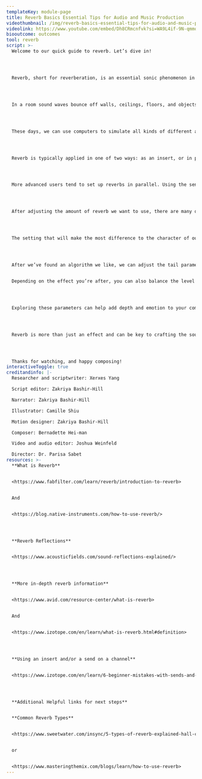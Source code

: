 ```yaml
---
templateKey: module-page
title: Reverb Basics Essential Tips for Audio and Music Production
videothumbnail: /img/reverb-basics-essential-tips-for-audio-and-music-production.jpg
videolink: https://www.youtube.com/embed/Dh8CRmcnfvk?si=WA9L4if-9N-qmmqj
biooutcome: outcomes
tool: reverb
script: >-
  Welcome to our quick guide to reverb. Let’s dive in! 




  Reverb, short for reverberation, is an essential sonic phenomenon in music and audio engineering. Put simply, reverb is what’s left over after a sound has stopped. If you’ve ever played your instrument in a large concert hall or tiled bathroom and noticed that it sounds different from your bedroom or practice space, reverb is the reason why.




  In a room sound waves bounce off walls, ceilings, floors, and objects to create the auditory environment. This environment is dependant on a variety of factors including room dimensions, the materials on the surfaces in the room, and the position of our sound source within the room.




  These days, we can use computers to simulate all kinds of different acoustic environments. Your DAW includes reverbs that allow you to model the acoustics of grand concert halls, chambers, or entirely unique, otherworldly soundscapes"




  Reverb is typically applied in one of two ways: as an insert, or in parallel. Applying reverb as an insert is simple and most often used by beginners: you add a reverb onto your track and adjust the mix parameter until you’re happy with the sound. 




  More advanced users tend to set up reverbs in parallel. Using the sends in your DAWs mixer, you can direct any number of tracks into an auxiliary track with your reverb on it, using the volume of the send output to determine how much reverb you would like. This has many advantages as it lets you send multiple instruments to the same reverb to create the sense that they’re in the same room together, and makes it easier to adjust the amount of reverb in your sound without affecting the volume of your original signal, all while using less of your computer’s resources. Quick tip: If you’re setting your reverb up in parallel, make sure you set the wet/dry balance in your reverb plugin to 100% wet.




  After adjusting the amount of reverb we want to use, there are many other parameters that we can use to dictate the sound. 




  The setting that will make the most difference to the character of our reverb is the algorithm. This determines what kind of space we’re emulating, be it a hall, a room, or a physical reverberation device like a plate or a spring. 




  After we’ve found an algorithm we like, we can adjust the tail parameter to determine how many seconds we would like our reverb to last. While this reverb tail is important when crafting our sound, our brains use the earliest reflections of sound waves off the walls to determine information about what kind of a space we’re in. Spreading out the timing of these early reflections will make our space seem larger, while moving them closer together will make our space feel more compact.


  Depending on the effect you’re after, you can also balance the level of your reverb’s tail and early reflections to create the sense that you’re very close to something \[example with a lot of ERs and very little tail] or in an other-worldly space \[example with no ERs and only a tail].




  Exploring these parameters can help add depth and emotion to your compositions, whether you're programming orchestral instruments or crafting electronic beats.




  Reverb is more than just an effect and can be key to crafting the soundscape you’re after. Finding creative ways to use it can help to both captivate your audience and elevate your sound.




  Thanks for watching, and happy composing!
interactiveToggle: true
creditandinfo: |-
  Researcher and scriptwriter: Xerxes Yang

  Script editor: Zakriya Bashir-Hill 

  Narrator: Zakriya Bashir-Hill 

  Illustrator: Camille Shiu

  Motion designer: Zakriya Bashir-Hill 

  Composer: Bernadette Hei-man

  Video and audio editor: Joshua Weinfeld

  Director: Dr. Parisa Sabet
resources: >-
  **What is Reverb**


  <https://www.fabfilter.com/learn/reverb/introduction-to-reverb>


  And 


  <https://blog.native-instruments.com/how-to-use-reverb/>




  **Reverb Reflections** 


  <https://www.acousticfields.com/sound-reflections-explained/>




  **More in-depth reverb information**


  <https://www.avid.com/resource-center/what-is-reverb>


  And 


  <https://www.izotope.com/en/learn/what-is-reverb.html#definition>




  **Using an insert and/or a send on a channel**


  <https://www.izotope.com/en/learn/6-beginner-mistakes-with-sends-and-return-effects.html>




  **Additional Helpful links for next steps**


  **Common Reverb Types**


  <https://www.sweetwater.com/insync/5-types-of-reverb-explained-hall-chamber-room-plate-and-spring/>


  or


  <https://www.masteringthemix.com/blogs/learn/how-to-use-reverb>
---
```

